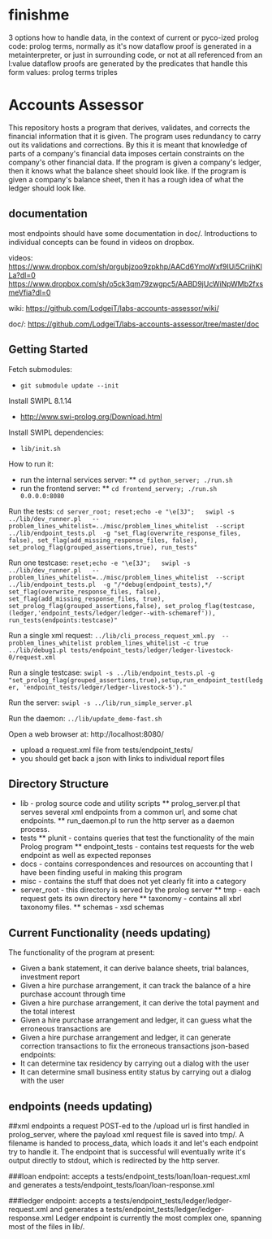 # finishme

3 options how to handle data, in the context of current or pyco-ized prolog code:
    prolog terms, normally as it's now
        dataflow proof is generated in a metainterpreter, 
        or just in surrounding code,
        or not at all
    referenced from an l:value
        dataflow proofs are generated by the predicates that handle this form
        values:
            prolog terms
            triples
        
        







# Accounts Assessor

This repository hosts a program that derives, validates, and corrects the financial information that it is given. The program uses redundancy to carry out its validations and corrections. By this it is meant that knowledge of parts of a company's financial data imposes certain constraints on the company's other financial data. If the program is given a company's ledger, then it knows what the balance sheet should look like. If the program is given a company's balance sheet, then it has a rough idea of what the ledger should look like.

## documentation
most endpoints should have some documentation in doc/. Introductions to individual concepts can be found in videos on dropbox.

videos:
https://www.dropbox.com/sh/prgubjzoo9zpkhp/AACd6YmoWxf9IUi5CriihKlLa?dl=0
https://www.dropbox.com/sh/o5ck3qm79zwgpc5/AABD9jUcWiNpWMb2fxsmeVfia?dl=0

wiki:
https://github.com/LodgeiT/labs-accounts-assessor/wiki/

doc/:
https://github.com/LodgeiT/labs-accounts-assessor/tree/master/doc


## Getting Started
Fetch submodules:
* `git submodule update --init`

Install SWIPL 8.1.14
* http://www.swi-prolog.org/Download.html

Install SWIPL dependencies:
* ```lib/init.sh```

How to run it:
* run the internal services server:
** `cd python_server; ./run.sh`
* run the frontend server:
** `cd frontend_servery; ./run.sh  0.0.0.0:8080`

Run the tests:
`cd server_root; reset;echo -e "\e[3J";   swipl -s ../lib/dev_runner.pl   --problem_lines_whitelist=../misc/problem_lines_whitelist  --script ../lib/endpoint_tests.pl  -g "set_flag(overwrite_response_files, false), set_flag(add_missing_response_files, false), set_prolog_flag(grouped_assertions,true), run_tests"`

Run one testcase:
`reset;echo -e "\e[3J";   swipl -s ../lib/dev_runner.pl   --problem_lines_whitelist=../misc/problem_lines_whitelist  --script ../lib/endpoint_tests.pl  -g "/*debug(endpoint_tests),*/ set_flag(overwrite_response_files, false), set_flag(add_missing_response_files, true), set_prolog_flag(grouped_assertions,false), set_prolog_flag(testcase,(ledger,'endpoint_tests/ledger/ledger--with-schemaref')), run_tests(endpoints:testcase)"`

Run a single xml request:
`../lib/cli_process_request_xml.py  --problem_lines_whitelist problem_lines_whitelist -c true ../lib/debug1.pl tests/endpoint_tests/ledger/ledger-livestock-0/request.xml`

Run a single testcase:
`swipl -s ../lib/endpoint_tests.pl -g "set_prolog_flag(grouped_assertions,true),setup,run_endpoint_test(ledger, 'endpoint_tests/ledger/ledger-livestock-5')."`

Run the server:
`swipl -s ../lib/run_simple_server.pl`

Run the daemon:
`../lib/update_demo-fast.sh`

Open a web browser at: http://localhost:8080/
* upload a request.xml file from tests/endpoint_tests/
* you should get back a json with links to individual report files

## Directory Structure

* lib - prolog source code and utility scripts
** prolog_server.pl that serves several xml endpoints from a common url, and some chat endpoints.
** run_daemon.pl to run the http server as a daemon process.
* tests
** plunit - contains queries that test the functionality of the main Prolog program
** endpoint_tests - contains test requests for the web endpoint as well as expected reponses
* docs - contains correspondences and resources on accounting that I have been finding useful in making this program
* misc - contains the stuff that does not yet clearly fit into a category
* server_root - this directory is served by the prolog server
** tmp - each request gets its own directory here
** taxonomy - contains all xbrl taxonomy files.
** schemas - xsd schemas




## Current Functionality (needs updating)

The functionality of the program at present:
* Given a bank statement, it can derive balance sheets, trial balances, investment report
* Given a hire purchase arrangement, it can track the balance of a hire purchase account through time
* Given a hire purchase arrangement, it can derive the total payment and the total interest
* Given a hire purchase arrangement and ledger, it can guess what the erroneous transactions are
* Given a hire purchase arrangement and ledger, it can generate correction transactions to fix the erroneous transactions
json-based endpoints:
* It can determine tax residency by carrying out a dialog with the user
* It can determine small business entity status by carrying out a dialog with the user





## endpoints (needs updating)

##xml endpoints
a request POST-ed to the /upload url is first handled in prolog_server, where the payload xml request file is saved into tmp/. A filename is handed to process_data, which loads it and let's each endpoint try to handle it. The endpoint that is successful will eventually write it's output directly to stdout, which is redirected by the http server.

###loan endpoint:
accepts a tests/endpoint_tests/loan/loan-request.xml and generates a tests/endpoint_tests/loan/loan-response.xml

###ledger endpoint:
accepts a tests/endpoint_tests/ledger/ledger-request.xml and generates a tests/endpoint_tests/ledger/ledger-response.xml 
Ledger endpoint is currently the most complex one, spanning most of the files in lib/.
